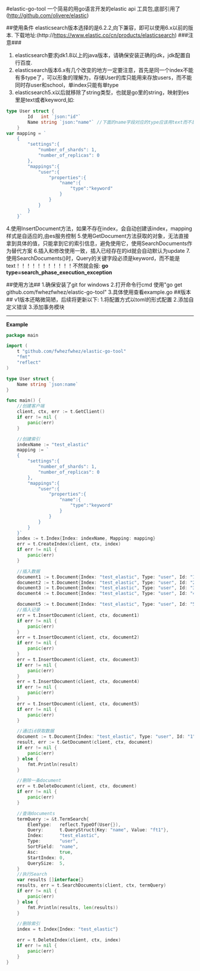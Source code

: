 #elastic-go-tool
一个简易的用go语言开发的elastic api 工具包,底部引用了(http://github.com/olivere/elastic)

##使用条件
elasticsearch版本选择的是6.2.2,向下兼容，即可以使用6.x以前的版本.
下载地址:(http://https://www.elastic.co/cn/products/elasticsearch)
###注意###
1. elasticsearch要求jdk1.8以上的java版本，请确保安装正确的jdk，jdk配置自行百度.
2. elasticsearch版本6.x有几个改变的地方一定要注意，首先是同一个index不能有多type了，可以形象的理解为，存储User的库只能用来存放users，而不能同时存user和school，单index只能有单type
3. elasticsearch5.x以后就移除了string类型，也就是go里的string，映射到es里是text或者keyword,如:
```go
type User struct {
		Id   int `json:"id"`
		Name string `json:"name"` //下面的name字段对应的type应该用text而不是string，用了string会报类型转换的错误
	}
var mapping = `
	{
		"settings":{
			"number_of_shards": 1,
			"number_of_replicas": 0
		},
		"mappings":{
			"user":{
				"properties":{
					"name":{
						"type":"keyword"
					}
				}
			}
		}
	}`
```
4.使用InsertDocument方法，如果不存在index，会自动创建该index，mapping样式是自适应的,由es服务控制
5.使用GetDocument方法获取的对象，无法直接拿到具体的值，只能拿到它的索引信息，避免使用它，使用SearchDocuments作为替代方案
6.插入和修改使用一致，插入已经存在的id就会自动默认为update
7.使用SearchDocuments()时，Query的关键字段必须是keyword，而不能是text！！！！！！！！！！！不然就会报:
**go type=search_phase_execution_exception**

##使用方法##
1.确保安装了git for windows
2.打开命令行cmd 使用"go get github.com/fwhezfwhez/elastic-go-tool"
3.具体使用查看example.go
##版本##
v1版本还略微简陋，后续将更新以下:
1.将配置方式以toml的形式配置
2.添加自定义错误
3.添加事务模块
***

**Example**
```go
package main

import (
	t "github.com/fwhezfwhez/elastic-go-tool"
	"fmt"
	"reflect"
)

type User struct {
	Name string `json:name`
}

func main() {
	//创建客户端
	client, ctx, err := t.GetClient()
	if err != nil {
		panic(err)
	}

	//创建索引
	indexName := "test_elastic"
	mapping := `
	{
		"settings":{
			"number_of_shards": 1,
			"number_of_replicas": 0
		},
		"mappings":{
			"user":{
				"properties":{
					"name":{
						"type":"keyword"
					}
				}
			}
		}
	}`
	index := t.Index{Index: indexName, Mapping: mapping}
	err = t.CreateIndex(client, ctx, index)
	if err != nil {
		panic(err)
	}

	//插入数据
	document1 := t.Document{Index: "test_elastic", Type: "user", Id: "1", Body: `{"name":"ft1"}`}
	document2 := t.Document{Index: "test_elastic", Type: "user", Id: "2", Body: `{"name":"ft1"}`}
	document3 := t.Document{Index: "test_elastic", Type: "user", Id: "3", Body: `{"name":"ft1"}`}
	document4 := t.Document{Index: "test_elastic", Type: "user", Id: "4", Body: `{"name":"ft1"}`}

	document5 := t.Document{Index: "test_elastic", Type: "user", Id: "5", Body: User{Name: "ft2"}}
	//插入记录
	err = t.InsertDocument(client, ctx, document1)
	if err != nil {
		panic(err)
	}
	err = t.InsertDocument(client, ctx, document2)
	if err != nil {
		panic(err)
	}
	err = t.InsertDocument(client, ctx, document3)
	if err != nil {
		panic(err)
	}
	err = t.InsertDocument(client, ctx, document4)
	if err != nil {
		panic(err)
	}
	err = t.InsertDocument(client, ctx, document5)
	if err != nil {
		panic(err)
	}

	//通过id获取数据
	document := t.Document{Index: "test_elastic", Type: "user", Id: "1"}
	result, err := t.GetDocument(client, ctx, document)
	if err != nil {
		panic(err)
	} else {
		fmt.Println(result)
	}

	//删除一条document
	err = t.DeleteDocument(client, ctx, document)
	if err != nil {
		panic(err)
	}

	//查询documents
	termQuery := &t.TermSearch{
		ElemType:   reflect.TypeOf(User{}),
		Query:      t.QueryStruct{Key: "name", Value: "ft1"},
		Index:      "test_elastic",
		Type:       "user",
		SortField:  "name",
		Asc:        true,
		StartIndex: 0,
		QuerySize:  5,
	}
	//执行Search
	var results []interface{}
	results, err = t.SearchDocuments(client, ctx, termQuery)
	if err != nil {
		panic(err)
	} else {
		fmt.Println(results, len(results))
	}

	//删除索引
	index = t.Index{Index: "test_elastic"}

	err = t.DeleteIndex(client, ctx, index)
	if err != nil {
		panic(err)
	}
}



```
